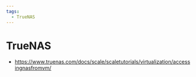 ```yaml
---
tags:
  - TrueNAS
---
```


# TrueNAS

* https://www.truenas.com/docs/scale/scaletutorials/virtualization/accessingnasfromvm/
